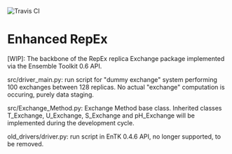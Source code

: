 
<img src="https://travis-ci.org/SrinivasMushnoori/RepEx_3.0.svg?branch=master" alt="Travis CI"/>

# Enhanced RepEx

[WIP]: The backbone of the RepEx replica Exchange package implemented via the Ensemble Toolkit 0.6 API.


src/driver_main.py: run script for "dummy exchange" system performing 100 exchanges between 128 replicas. No actual "exchange" computation is occuring, purely data staging.


src/Exchange_Method.py: Exchange Method base class. Inherited classes T_Exchange, U_Exchange, S_Exchange and pH_Exchange will be implemented during the development cycle.



old_drivers/driver.py: run script in EnTK 0.4.6 API, no longer supported, to be removed.
